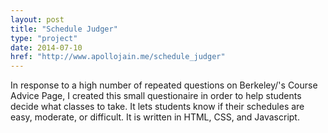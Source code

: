 ```yaml
---
layout: post
title: "Schedule Judger"
type: "project"
date: 2014-07-10
href: "http://www.apollojain.me/schedule_judger"
---
```


In response to a high number of repeated questions on Berkeley/'s Course Advice Page, I created this small questionaire in order to help students decide what classes to take. It lets students know if their schedules are easy, moderate, or difficult. It is written in HTML, CSS, and Javascript. 